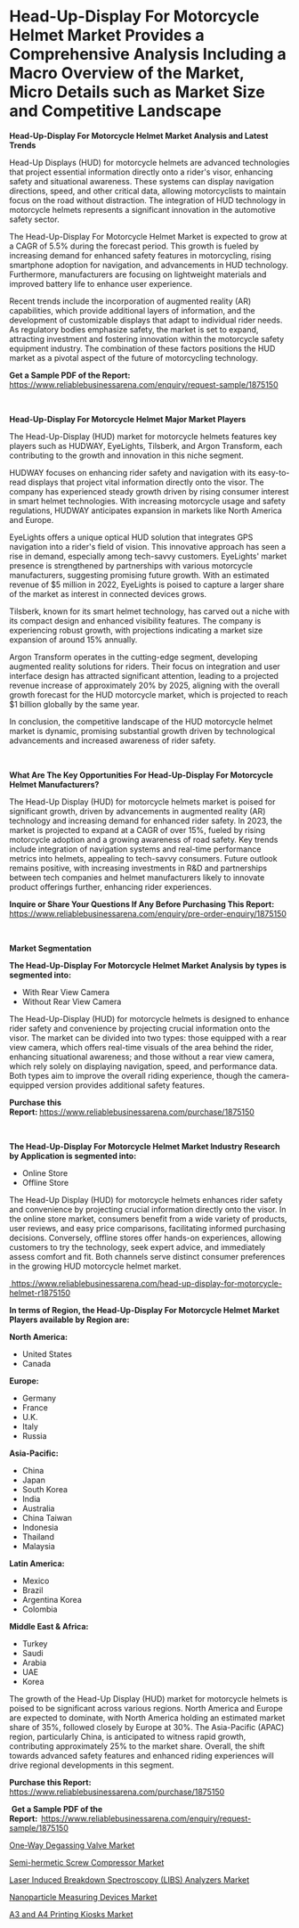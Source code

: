 <p><h1>Head-Up-Display For Motorcycle Helmet Market Provides a Comprehensive Analysis Including a Macro Overview of the Market, Micro Details such as Market Size and Competitive Landscape</h1></p><p><strong>Head-Up-Display For Motorcycle Helmet Market Analysis and Latest Trends</strong></p>
<p><p>Head-Up Displays (HUD) for motorcycle helmets are advanced technologies that project essential information directly onto a rider's visor, enhancing safety and situational awareness. These systems can display navigation directions, speed, and other critical data, allowing motorcyclists to maintain focus on the road without distraction. The integration of HUD technology in motorcycle helmets represents a significant innovation in the automotive safety sector.</p><p>The Head-Up-Display For Motorcycle Helmet Market is expected to grow at a CAGR of 5.5% during the forecast period. This growth is fueled by increasing demand for enhanced safety features in motorcycling, rising smartphone adoption for navigation, and advancements in HUD technology. Furthermore, manufacturers are focusing on lightweight materials and improved battery life to enhance user experience. </p><p>Recent trends include the incorporation of augmented reality (AR) capabilities, which provide additional layers of information, and the development of customizable displays that adapt to individual rider needs. As regulatory bodies emphasize safety, the market is set to expand, attracting investment and fostering innovation within the motorcycle safety equipment industry. The combination of these factors positions the HUD market as a pivotal aspect of the future of motorcycling technology.</p></p>
<p><strong>Get a Sample PDF of the Report:&nbsp;</strong> <a href="https://www.reliablebusinessarena.com/enquiry/request-sample/1875150?utm_campaign=1948&utm_medium=2&utm_source=Github&utm_content=ia&utm_term=28022025&utm_id=head-up-display-for-motorcycle-helmet">https://www.reliablebusinessarena.com/enquiry/request-sample/1875150</a></p>
<p>&nbsp;</p>
<p><strong>Head-Up-Display For Motorcycle Helmet Major Market Players</strong></p>
<p><p>The Head-Up-Display (HUD) market for motorcycle helmets features key players such as HUDWAY, EyeLights, Tilsberk, and Argon Transform, each contributing to the growth and innovation in this niche segment. </p><p>HUDWAY focuses on enhancing rider safety and navigation with its easy-to-read displays that project vital information directly onto the visor. The company has experienced steady growth driven by rising consumer interest in smart helmet technologies. With increasing motorcycle usage and safety regulations, HUDWAY anticipates expansion in markets like North America and Europe.</p><p>EyeLights offers a unique optical HUD solution that integrates GPS navigation into a rider's field of vision. This innovative approach has seen a rise in demand, especially among tech-savvy customers. EyeLights' market presence is strengthened by partnerships with various motorcycle manufacturers, suggesting promising future growth. With an estimated revenue of $5 million in 2022, EyeLights is poised to capture a larger share of the market as interest in connected devices grows.</p><p>Tilsberk, known for its smart helmet technology, has carved out a niche with its compact design and enhanced visibility features. The company is experiencing robust growth, with projections indicating a market size expansion of around 15% annually. </p><p>Argon Transform operates in the cutting-edge segment, developing augmented reality solutions for riders. Their focus on integration and user interface design has attracted significant attention, leading to a projected revenue increase of approximately 20% by 2025, aligning with the overall growth forecast for the HUD motorcycle market, which is projected to reach $1 billion globally by the same year.</p><p>In conclusion, the competitive landscape of the HUD motorcycle helmet market is dynamic, promising substantial growth driven by technological advancements and increased awareness of rider safety.</p></p>
<p>&nbsp;</p>
<p><strong>What Are The Key Opportunities For Head-Up-Display For Motorcycle Helmet Manufacturers?</strong></p>
<p><p>The Head-Up Display (HUD) for motorcycle helmets market is poised for significant growth, driven by advancements in augmented reality (AR) technology and increasing demand for enhanced rider safety. In 2023, the market is projected to expand at a CAGR of over 15%, fueled by rising motorcycle adoption and a growing awareness of road safety. Key trends include integration of navigation systems and real-time performance metrics into helmets, appealing to tech-savvy consumers. Future outlook remains positive, with increasing investments in R&D and partnerships between tech companies and helmet manufacturers likely to innovate product offerings further, enhancing rider experiences.</p></p>
<p><strong>Inquire or Share Your Questions If Any Before Purchasing This Report:</strong> <a href="https://www.reliablebusinessarena.com/enquiry/pre-order-enquiry/1875150?utm_campaign=1948&utm_medium=2&utm_source=Github&utm_content=ia&utm_term=28022025&utm_id=head-up-display-for-motorcycle-helmet">https://www.reliablebusinessarena.com/enquiry/pre-order-enquiry/1875150</a></p>
<p>&nbsp;</p>
<p><strong>Market Segmentation</strong></p>
<p><strong>The Head-Up-Display For Motorcycle Helmet Market Analysis by types is segmented into:</strong></p>
<p><ul><li>With Rear View Camera</li><li>Without Rear View Camera</li></ul></p>
<p><p>The Head-Up-Display (HUD) for motorcycle helmets is designed to enhance rider safety and convenience by projecting crucial information onto the visor. The market can be divided into two types: those equipped with a rear view camera, which offers real-time visuals of the area behind the rider, enhancing situational awareness; and those without a rear view camera, which rely solely on displaying navigation, speed, and performance data. Both types aim to improve the overall riding experience, though the camera-equipped version provides additional safety features.</p></p>
<p><strong>Purchase this Report:&nbsp;</strong><a href="https://www.reliablebusinessarena.com/purchase/1875150?utm_campaign=1948&utm_medium=2&utm_source=Github&utm_content=ia&utm_term=28022025&utm_id=head-up-display-for-motorcycle-helmet">https://www.reliablebusinessarena.com/purchase/1875150</a></p>
<p>&nbsp;</p>
<p><strong>The Head-Up-Display For Motorcycle Helmet Market Industry Research by Application is segmented into:</strong></p>
<p><ul><li>Online Store</li><li>Offline Store</li></ul></p>
<p><p>The Head-Up Display (HUD) for motorcycle helmets enhances rider safety and convenience by projecting crucial information directly onto the visor. In the online store market, consumers benefit from a wide variety of products, user reviews, and easy price comparisons, facilitating informed purchasing decisions. Conversely, offline stores offer hands-on experiences, allowing customers to try the technology, seek expert advice, and immediately assess comfort and fit. Both channels serve distinct consumer preferences in the growing HUD motorcycle helmet market.</p></p>
<p><a href="https://www.reliablebusinessarena.com/head-up-display-for-motorcycle-helmet-r1875150?utm_campaign=1948&utm_medium=2&utm_source=Github&utm_content=ia&utm_term=28022025&utm_id=head-up-display-for-motorcycle-helmet">&nbsp;https://www.reliablebusinessarena.com/head-up-display-for-motorcycle-helmet-r1875150</a></p>
<p><strong>In terms of Region, the Head-Up-Display For Motorcycle Helmet Market Players available by Region are:</strong></p>
<p>
    <p> <strong> North America: </strong>
        <ul>
            <li>United States</li>
            <li>Canada</li>
        </ul>
        </p> 
    <p> <strong> Europe: </strong>
        <ul>
            <li>Germany</li>
            <li>France</li>
            <li>U.K.</li>
            <li>Italy</li>
            <li>Russia</li>
        </ul>
        </p> 
    <p> <strong> Asia-Pacific: </strong>
        <ul>
            <li>China</li>
            <li>Japan</li>
            <li>South Korea</li>
            <li>India</li>
            <li>Australia</li>
            <li>China Taiwan</li>
            <li>Indonesia</li>
            <li>Thailand</li>
            <li>Malaysia</li>
        </ul>
        </p> 
    <p> <strong> Latin America: </strong>
        <ul>
            <li>Mexico</li>
            <li>Brazil</li>
            <li>Argentina Korea</li>
            <li>Colombia</li>
        </ul>
        </p> 
    <p> <strong> Middle East & Africa: </strong>
        <ul>
            <li>Turkey</li>
            <li>Saudi</li>
            <li>Arabia</li>
            <li>UAE</li>
            <li>Korea</li>
        </ul>
    </p>
    </p>
<p><p>The growth of the Head-Up Display (HUD) market for motorcycle helmets is poised to be significant across various regions. North America and Europe are expected to dominate, with North America holding an estimated market share of 35%, followed closely by Europe at 30%. The Asia-Pacific (APAC) region, particularly China, is anticipated to witness rapid growth, contributing approximately 25% to the market share. Overall, the shift towards advanced safety features and enhanced riding experiences will drive regional developments in this segment.</p></p>
<p><strong>Purchase this Report: </strong><a href="https://www.reliablebusinessarena.com/purchase/1875150?utm_campaign=1948&utm_medium=2&utm_source=Github&utm_content=ia&utm_term=28022025&utm_id=head-up-display-for-motorcycle-helmet">https://www.reliablebusinessarena.com/purchase/1875150</a></p>
<p>&nbsp;<strong>Get a Sample PDF of the Report:&nbsp;&nbsp;</strong><a href="https://www.reliablebusinessarena.com/enquiry/request-sample/1875150?utm_campaign=1948&utm_medium=2&utm_source=Github&utm_content=ia&utm_term=28022025&utm_id=head-up-display-for-motorcycle-helmet">https://www.reliablebusinessarena.com/enquiry/request-sample/1875150</a></p>
<p><strong></strong></p>
<p><p><a href="https://github.com/DianaWilson796/Market-Research-Report-List-1/blob/main/one-way-degassing-valve-market.md?utm_campaign=1948&utm_medium=2&utm_source=Github&utm_content=ia&utm_term=28022025&utm_id=head-up-display-for-motorcycle-helmet">One-Way Degassing Valve Market</a></p><p><a href="https://github.com/wwwkeltoum/Market-Research-Report-List-5/blob/main/semi-hermetic-screw-compressor-market.md?utm_campaign=1948&utm_medium=2&utm_source=Github&utm_content=ia&utm_term=28022025&utm_id=head-up-display-for-motorcycle-helmet">Semi-hermetic Screw Compressor Market</a></p><p><a href="https://github.com/sofayahoo2023/Market-Research-Report-List-7/blob/main/laser-induced-breakdown-spectroscopy-libs-analyzers-market.md?utm_campaign=1948&utm_medium=2&utm_source=Github&utm_content=ia&utm_term=28022025&utm_id=head-up-display-for-motorcycle-helmet">Laser Induced Breakdown Spectroscopy (LIBS) Analyzers Market</a></p><p><a href="https://github.com/joannesouthgate/Market-Research-Report-List-5/blob/main/nanoparticle-measuring-devices-market.md?utm_campaign=1948&utm_medium=2&utm_source=Github&utm_content=ia&utm_term=28022025&utm_id=head-up-display-for-motorcycle-helmet">Nanoparticle Measuring Devices Market</a></p><p><a href="https://github.com/maclarensidney/Market-Research-Report-List-1/blob/main/a3-and-a4-printing-kiosks-market.md?utm_campaign=1948&utm_medium=2&utm_source=Github&utm_content=ia&utm_term=28022025&utm_id=head-up-display-for-motorcycle-helmet">A3 and A4 Printing Kiosks Market</a></p></p>